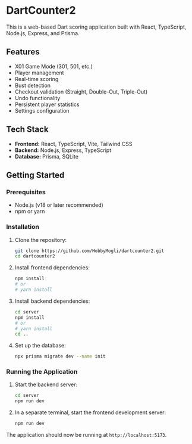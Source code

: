 # DartCounter2

This is a web-based Dart scoring application built with React, TypeScript, Node.js, Express, and Prisma.

## Features

*   X01 Game Mode (301, 501, etc.)
*   Player management
*   Real-time scoring
*   Bust detection
*   Checkout validation (Straight, Double-Out, Triple-Out)
*   Undo functionality
*   Persistent player statistics
*   Settings configuration

## Tech Stack

*   **Frontend:** React, TypeScript, Vite, Tailwind CSS
*   **Backend:** Node.js, Express, TypeScript
*   **Database:** Prisma, SQLite

## Getting Started

### Prerequisites

*   Node.js (v18 or later recommended)
*   npm or yarn

### Installation

1.  Clone the repository:
    ```bash
    git clone https://github.com/HobbyMogli/dartcounter2.git
    cd dartcounter2
    ```
2.  Install frontend dependencies:
    ```bash
    npm install
    # or
    # yarn install
    ```
3.  Install backend dependencies:
    ```bash
    cd server
    npm install
    # or
    # yarn install
    cd ..
    ```
4.  Set up the database:
    ```bash
    npx prisma migrate dev --name init
    ```

### Running the Application

1.  Start the backend server:
    ```bash
    cd server
    npm run dev
    ```
2.  In a separate terminal, start the frontend development server:
    ```bash
    npm run dev
    ```

The application should now be running at `http://localhost:5173`.
